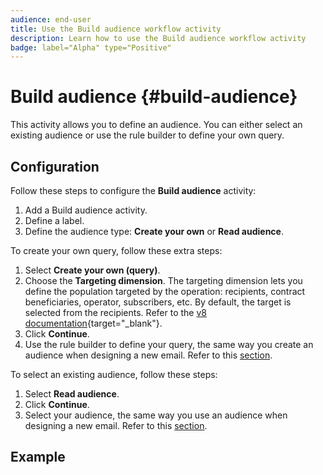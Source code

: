 ```yaml
---
audience: end-user
title: Use the Build audience workflow activity
description: Learn how to use the Build audience workflow activity
badge: label="Alpha" type="Positive"
---
```


# Build audience {#build-audience}

This activity allows you to define an audience. You can either select an existing audience or use the rule builder to define your own query. 

<!--
The **Build audience** activity can be placed at the beginning of the workflow or after any other activity. Any activity can be placed after the **Build audience**.
-->

## Configuration

Follow these steps to configure the **Build audience** activity:

1. Add a Build audience activity. 
1. Define a label.
1. Define the audience type: **Create your own** or **Read audience**. 

To create your own query, follow these extra steps:

1. Select **Create your own (query)**.
1. Choose the **Targeting dimension**. The targeting dimension lets you define the population targeted by the operation: recipients, contract beneficiaries, operator, subscribers, etc. By default, the target is selected from the recipients. Refer to the [v8 documentation](https://experienceleague.adobe.com/docs/campaign/automation/workflows/introduction/wf-type/targeting-workflows.html#targeting-and-filtering-dimensions){target="_blank"}.
1. Click **Continue**.
1. Use the rule builder to define your query, the same way you create an audience when designing a new email. Refer to this [section](../../audience/segment-builder.md).

To select an existing audience, follow these steps:

1. Select **Read audience**.
1. Click **Continue**.
1. Select your audience, the same way you use an audience when designing a new email. Refer to this [section](../../audience/add-audience.md).

## Example
